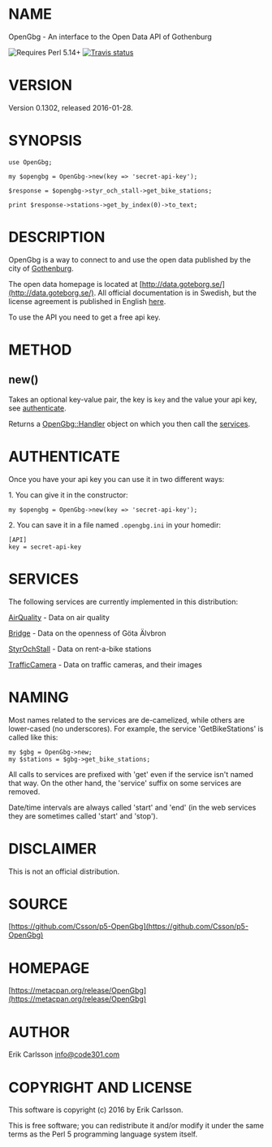 # NAME

OpenGbg - An interface to the Open Data API of Gothenburg

![Requires Perl 5.14+](https://img.shields.io/badge/perl-5.14+-brightgreen.svg) [![Travis status](https://api.travis-ci.org/Csson/p5-OpenGbg.svg?branch=master)](https://travis-ci.org/Csson/p5-OpenGbg) 

# VERSION

Version 0.1302, released 2016-01-28.

# SYNOPSIS

    use OpenGbg;

    my $opengbg = OpenGbg->new(key => 'secret-api-key');

    $response = $opengbg->styr_och_stall->get_bike_stations;

    print $response->stations->get_by_index(0)->to_text;

# DESCRIPTION

OpenGbg is a way to connect to and use the open data published by the city of [Gothenburg](https://en.wikipedia.org/wiki/Gothenburg).

The open data homepage is located at [http://data.goteborg.se/](http://data.goteborg.se/). All official documentation is in Swedish, but the license agreement is published
in English [here](https://gbgdata.wordpress.com/goopen/).

To use the API you need to get a free api key.

# METHOD

## new()

Takes an optional key-value pair, the key is `key` and the value your api key, see [authenticate](#authenticate).

Returns a [OpenGbg::Handler](https://metacpan.org/pod/OpenGbg::Handler) object on which you then call the [services](#services).

# AUTHENTICATE

Once you have your api key you can use it in two different ways:

1\. You can give it in the constructor:

    my $opengbg = OpenGbg->new(key => 'secret-api-key');

2\. You can save it in a file named `.opengbg.ini` in your homedir:

    [API]
    key = secret-api-key

# SERVICES

The following services are currently implemented in this distribution:

[AirQuality](https://metacpan.org/pod/OpenGbg::Service::AirQuality) - Data on air quality

[Bridge](https://metacpan.org/pod/OpenGbg::Service::Bridge) - Data on the openness of Göta Älvbron

[StyrOchStall](https://metacpan.org/pod/OpenGbg::Service::StyrOchStall) - Data on rent-a-bike stations

[TrafficCamera](https://metacpan.org/pod/OpenGbg::Service::TrafficCamera) - Data on traffic cameras, and their images

# NAMING

Most names related to the services are de-camelized, while others are lower-cased (no underscores). For example, the service 'GetBikeStations' is called like this:

    my $gbg = OpenGbg->new;
    my $stations = $gbg->get_bike_stations;

All calls to services are prefixed with 'get' even if the service isn't named that way. On the other hand, the 'service' suffix on some services are removed.

Date/time intervals are always called 'start' and 'end' (in the web services they are sometimes called 'start' and 'stop').

# DISCLAIMER

This is not an official distribution.

# SOURCE

[https://github.com/Csson/p5-OpenGbg](https://github.com/Csson/p5-OpenGbg)

# HOMEPAGE

[https://metacpan.org/release/OpenGbg](https://metacpan.org/release/OpenGbg)

# AUTHOR

Erik Carlsson <info@code301.com>

# COPYRIGHT AND LICENSE

This software is copyright (c) 2016 by Erik Carlsson.

This is free software; you can redistribute it and/or modify it under
the same terms as the Perl 5 programming language system itself.
